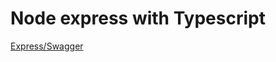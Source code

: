 # Node express with Typescript

[Express/Swagger](https://nerd-corner.com/import-swagger-in-node-typescript-project/)